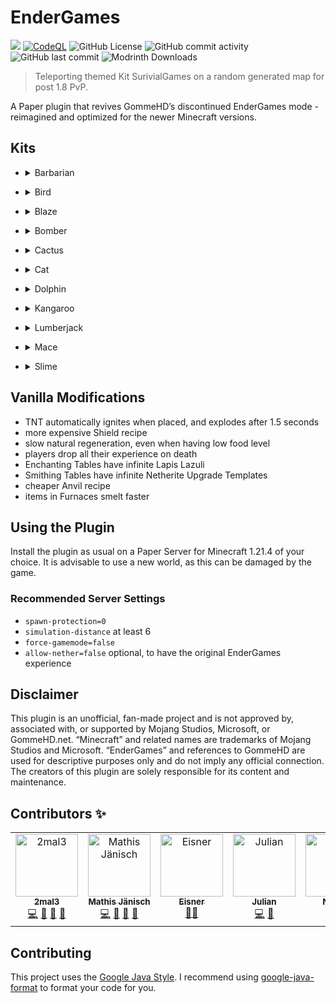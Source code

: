# EnderGames

![](https://tokei.rs/b1/github/2mal3/EnderGames?category=code) [![CodeQL](https://github.com/2mal3/EnderGames/actions/workflows/codeql.yaml/badge.svg)](https://github.com/2mal3/EnderGames/actions/workflows/codeql.yaml) ![GitHub License](https://img.shields.io/github/license/2mal3/EnderGames?logo=github) ![GitHub commit activity](https://img.shields.io/github/commit-activity/m/2mal3/EnderGames?logo=github) ![GitHub last commit](https://img.shields.io/github/last-commit/2mal3/EnderGames?style=flat&logo=github) ![Modrinth Downloads](https://img.shields.io/modrinth/dt/CHztyFRI?logo=modrinth)

> Teleporting themed Kit SurivialGames on a random generated map for post 1.8 PvP.

A Paper plugin that revives GommeHD’s discontinued EnderGames mode - reimagined and optimized for the newer Minecraft
versions.

## Kits

- <details>
  <summary>Barbarian</summary>

    - deals more attack damage the hungrier he is (+2,5% damage per half hunger missing)
    - equipment: wooden sword and full Leather armor with Unbreaking I

</details>

- <details>
  <summary>Bird</summary>

    - gains 2 new rockets per player kill
    - equipment: Elytra & 5 rockets

</details>

- <details>
  <summary>Blaze</summary>

    - can leave a fire trail for a short time
    - is immune to fire damage, but gains Weakness I in water
    - sword or bow hits have a 20% chance of igniting enemies
    - equipment: golden sword and Blaze Powder to activate Burn ability

</details>

- <details>
  <summary>Bomber</summary>

    - takes no explosion damage
    - killed entities explode
    - TNT placed explodes faster
    - equipment: 5 TNT, 10 Mines

</details>

- <details>
  <summary>Cactus</summary>

    - dealths thorns damage to attackers
    - can sneak to disguise itself as cactus
    - equipment: green leather helmet and leggings

</details>

- <details>
  <summary>Cat</summary>

    - eating fish gives Speed III for 30 seconds
    - the empty hand deals +2 extra Damage
    - fall damage is reduced by 50%
    - equipment: 20 raw fish

</details>

- <details>
  <summary>Dolphin</summary>

    - has permanent Conduit Power and Dolphins Grace
    - gets Regeneration and Resistance in water
    - has Weakness on Land
    - swimming gives fish
    - equipment: blue leather boots, water bucket

</details>

- <details>
  <summary>Kangaroo</summary>

    - can double jump at the cost of hunger
    - equipment: none

</details>

- <details>
  <summary>Lumberjack</summary>

    - mining a log directly destroys its entire tree
    - all axes get enchanted with Sharpness I
    - equipment: wooden axe with Sharpness I, red leather chestplate and blue leather leggings

</details>

- <details>
  <summary>Mace</summary>

    - equipment: Mace and leather boots with Feather Falling III

</details>

- <details>
  <summary>Slime</summary>

    - occasionally gains slimeballs when jumping
    - slimeballs can be thrown at enemies, giving them slowness
    - has Jump Boos II
    - spawns small slimes when hit
    - equipment: 10 slimeballs, green leather chestplate and boots

</details>

## Vanilla Modifications

- TNT automatically ignites when placed, and explodes after 1.5 seconds
- more expensive Shield recipe
- slow natural regeneration, even when having low food level
- players drop all their experience on death
- Enchanting Tables have infinite Lapis Lazuli
- Smithing Tables have infinite Netherite Upgrade Templates
- cheaper Anvil recipe
- items in Furnaces smelt faster

## Using the Plugin

Install the plugin as usual on a Paper Server for Minecraft 1.21.4 of your choice. It is advisable to use a new world,
as this can be damaged by the game.

### Recommended Server Settings

- `spawn-protection=0`
- `simulation-distance` at least 6
- `force-gamemode=false`
- `allow-nether=false` optional, to have the original EnderGames experience

## Disclaimer

This plugin is an unofficial, fan-made project and is not approved by, associated with, or supported by Mojang Studios,
Microsoft, or GommeHD.net. “Minecraft” and related names are trademarks of Mojang Studios and Microsoft. “EnderGames”
and references to GommeHD are used for descriptive purposes only and do not imply any official connection. The creators
of this plugin are solely responsible for its content and maintenance.

## Contributors ✨

<!-- ALL-CONTRIBUTORS-LIST:START - Do not remove or modify this section -->
<!-- prettier-ignore-start -->
<!-- markdownlint-disable -->
<table>
  <tbody>
    <tr>
      <td align="center" valign="top" width="14.28%"><a href="https://github.com/2mal3"><img src="https://avatars.githubusercontent.com/u/56305732?v=4?s=100" width="100px;" alt="2mal3"/><br /><sub><b>2mal3</b></sub></a><br /><a href="https://github.com/2mal3/EnderGames/commits?author=2mal3" title="Code">💻</a> <a href="https://github.com/2mal3/EnderGames/commits?author=2mal3" title="Documentation">📖</a> <a href="#ideas-2mal3" title="Ideas, Planning, & Feedback">🤔</a> <a href="#userTesting-2mal3" title="User Testing">📓</a></td>
      <td align="center" valign="top" width="14.28%"><a href="https://github.com/MCsharerGIT"><img src="https://avatars.githubusercontent.com/u/98043315?v=4?s=100" width="100px;" alt="Mathis Jänisch"/><br /><sub><b>Mathis Jänisch</b></sub></a><br /><a href="https://github.com/2mal3/EnderGames/commits?author=MCsharerGIT" title="Code">💻</a> <a href="#ideas-MCsharerGIT" title="Ideas, Planning, & Feedback">🤔</a> <a href="#userTesting-MCsharerGIT" title="User Testing">📓</a> <a href="https://github.com/2mal3/EnderGames/commits?author=MCsharerGIT" title="Documentation">📖</a></td>
      <td align="center" valign="top" width="14.28%"><a href="https://github.com/EisnerCode"><img src="https://avatars.githubusercontent.com/u/100302756?v=4?s=100" width="100px;" alt="Eisner"/><br /><sub><b>Eisner</b></sub></a><br /><a href="#mentoring-EisnerCode" title="Mentoring">🧑‍🏫</a></td>
      <td align="center" valign="top" width="14.28%"><a href="https://github.com/6mal7"><img src="https://avatars.githubusercontent.com/u/184911647?v=4?s=100" width="100px;" alt="Julian"/><br /><sub><b>Julian</b></sub></a><br /><a href="https://github.com/2mal3/EnderGames/commits?author=6mal7" title="Code">💻</a> <a href="#ideas-6mal7" title="Ideas, Planning, & Feedback">🤔</a></td>
      <td align="center" valign="top" width="14.28%"><a href="https://github.com/Nonkki"><img src="https://avatars.githubusercontent.com/u/213216737?v=4?s=100" width="100px;" alt="Nonkki"/><br /><sub><b>Nonkki</b></sub></a><br /><a href="#content-Nonkki" title="Content">🖋</a></td>
    </tr>
  </tbody>
</table>

<!-- markdownlint-restore -->
<!-- prettier-ignore-end -->

<!-- ALL-CONTRIBUTORS-LIST:END -->

## Contributing

This project uses the [Google Java Style](https://google.github.io/styleguide/javaguide.html).
I recommend using [google-java-format](https://github.com/google/google-java-format) to format your code for you.
